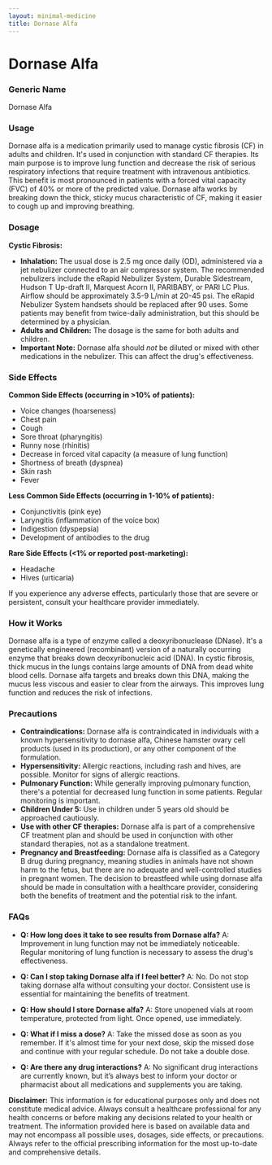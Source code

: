 ```yaml
---
layout: minimal-medicine
title: Dornase Alfa
---
```


# Dornase Alfa
### Generic Name
Dornase Alfa

### Usage
Dornase alfa is a medication primarily used to manage cystic fibrosis (CF) in adults and children.  It's used in conjunction with standard CF therapies.  Its main purpose is to improve lung function and decrease the risk of serious respiratory infections that require treatment with intravenous antibiotics.  This benefit is most pronounced in patients with a forced vital capacity (FVC) of 40% or more of the predicted value. Dornase alfa works by breaking down the thick, sticky mucus characteristic of CF, making it easier to cough up and improving breathing.

### Dosage

**Cystic Fibrosis:**

* **Inhalation:** The usual dose is 2.5 mg once daily (OD), administered via a jet nebulizer connected to an air compressor system.  The recommended nebulizers include the eRapid Nebulizer System, Durable Sidestream, Hudson T Up-draft II, Marquest Acorn II, PARIBABY, or PARI LC Plus. Airflow should be approximately 3.5-9 L/min at 20-45 psi.  The eRapid Nebulizer System handsets should be replaced after 90 uses.  Some patients may benefit from twice-daily administration, but this should be determined by a physician.
* **Adults and Children:** The dosage is the same for both adults and children.
* **Important Note:**  Dornase alfa should *not* be diluted or mixed with other medications in the nebulizer.  This can affect the drug's effectiveness.


### Side Effects

**Common Side Effects (occurring in >10% of patients):**

* Voice changes (hoarseness)
* Chest pain
* Cough
* Sore throat (pharyngitis)
* Runny nose (rhinitis)
* Decrease in forced vital capacity (a measure of lung function)
* Shortness of breath (dyspnea)
* Skin rash
* Fever

**Less Common Side Effects (occurring in 1-10% of patients):**

* Conjunctivitis (pink eye)
* Laryngitis (inflammation of the voice box)
* Indigestion (dyspepsia)
* Development of antibodies to the drug


**Rare Side Effects (<1% or reported post-marketing):**

* Headache
* Hives (urticaria)

If you experience any adverse effects, particularly those that are severe or persistent, consult your healthcare provider immediately.

### How it Works

Dornase alfa is a type of enzyme called a deoxyribonuclease (DNase). It's a genetically engineered (recombinant) version of a naturally occurring enzyme that breaks down deoxyribonucleic acid (DNA). In cystic fibrosis, thick mucus in the lungs contains large amounts of DNA from dead white blood cells. Dornase alfa targets and breaks down this DNA, making the mucus less viscous and easier to clear from the airways. This improves lung function and reduces the risk of infections.

### Precautions

* **Contraindications:** Dornase alfa is contraindicated in individuals with a known hypersensitivity to dornase alfa, Chinese hamster ovary cell products (used in its production), or any other component of the formulation.
* **Hypersensitivity:** Allergic reactions, including rash and hives, are possible.  Monitor for signs of allergic reactions.
* **Pulmonary Function:**  While generally improving pulmonary function, there's a potential for decreased lung function in some patients. Regular monitoring is important.
* **Children Under 5:** Use in children under 5 years old should be approached cautiously.
* **Use with other CF therapies:** Dornase alfa is part of a comprehensive CF treatment plan and should be used in conjunction with other standard therapies, not as a standalone treatment.
* **Pregnancy and Breastfeeding:** Dornase alfa is classified as a Category B drug during pregnancy, meaning studies in animals have not shown harm to the fetus, but there are no adequate and well-controlled studies in pregnant women. The decision to breastfeed while using dornase alfa should be made in consultation with a healthcare provider, considering both the benefits of treatment and the potential risk to the infant.

### FAQs

* **Q: How long does it take to see results from Dornase alfa?** A:  Improvement in lung function may not be immediately noticeable.  Regular monitoring of lung function is necessary to assess the drug's effectiveness.

* **Q: Can I stop taking Dornase alfa if I feel better?** A:  No.  Do not stop taking dornase alfa without consulting your doctor.  Consistent use is essential for maintaining the benefits of treatment.

* **Q: How should I store Dornase alfa?** A: Store unopened vials at room temperature, protected from light. Once opened, use immediately.

* **Q:  What if I miss a dose?** A: Take the missed dose as soon as you remember. If it's almost time for your next dose, skip the missed dose and continue with your regular schedule. Do not take a double dose.

* **Q: Are there any drug interactions?** A: No significant drug interactions are currently known, but it’s always best to inform your doctor or pharmacist about all medications and supplements you are taking.


**Disclaimer:** This information is for educational purposes only and does not constitute medical advice. Always consult a healthcare professional for any health concerns or before making any decisions related to your health or treatment.  The information provided here is based on available data and may not encompass all possible uses, dosages, side effects, or precautions.  Always refer to the official prescribing information for the most up-to-date and comprehensive details.
